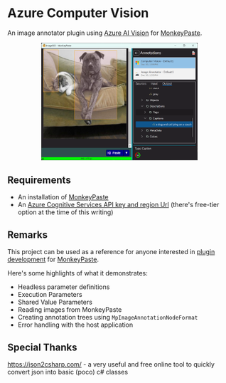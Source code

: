 # Azure Computer Vision
An image annotator plugin using [Azure AI Vision](https://azure.microsoft.com/en-us/products/ai-services/ai-vision) for [MonkeyPaste](https://www.monkeypaste.com).

<p style="text-align: center;"><img style="width: 70%" src="screenshot.png" /></p>

## Requirements
- An installation of [MonkeyPaste](https://www.monkeypaste.com/download) 
- An [Azure Cognitive Services API key and region Url](https://azure.microsoft.com/en-us/free/ai-services/) (there's free-tier option at the time of this writing)
## Remarks
This project can be used as a reference for anyone interested in [plugin development](https://www.monkeypaste.com/docs/plugins/plugin-development) for [MonkeyPaste](https://www.monkeypaste.com).

Here's some highlights of what it demonstrates:
- Headless parameter definitions
- Execution Parameters
- Shared Value Parameters
- Reading images from MonkeyPaste
- Creating annotation trees using `MpImageAnnotationNodeFormat`
- Error handling with the host application

## Special Thanks

https://json2csharp.com/ - a very useful and free online tool to quickly convert json into basic (poco) c# classes